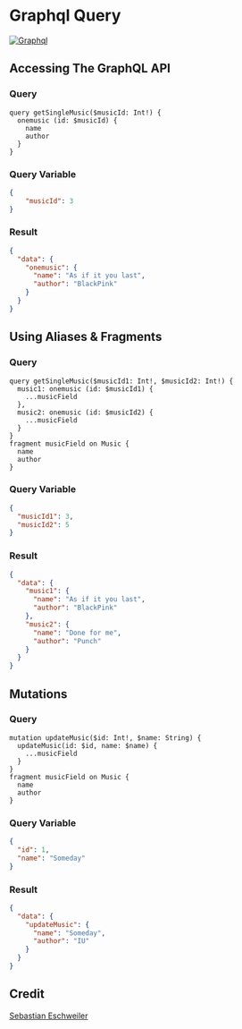 # Graphql Query
[![Graphql](https://graphql.org/img/logo.svg)](https://graphql.org/)

## Accessing The GraphQL API
### Query
```
query getSingleMusic($musicId: Int!) {
  onemusic (id: $musicId) {
    name
    author
  }
}
```
### Query Variable
```json
{
	"musicId": 3
}
```
### Result
```json
{
  "data": {
    "onemusic": {
      "name": "As if it you last",
      "author": "BlackPink"
    }
  }
}
```
## Using Aliases & Fragments
### Query
```
query getSingleMusic($musicId1: Int!, $musicId2: Int!) {
  music1: onemusic (id: $musicId1) {
    ...musicField
  },
  music2: onemusic (id: $musicId2) {
    ...musicField
  }
}
fragment musicField on Music {
  name
  author
}
```
### Query Variable
```json
{
  "musicId1": 3,
  "musicId2": 5
}
```
### Result
```json
{
  "data": {
    "music1": {
      "name": "As if it you last",
      "author": "BlackPink"
    },
    "music2": {
      "name": "Done for me",
      "author": "Punch"
    }
  }
}
```

## Mutations
### Query
```
mutation updateMusic($id: Int!, $name: String) {
  updateMusic(id: $id, name: $name) {
    ...musicField
  }
}
fragment musicField on Music {
  name
  author
}
```

### Query Variable
```json
{
  "id": 1,
  "name": "Someday"
}
```

### Result
```json
{
  "data": {
    "updateMusic": {
      "name": "Someday",
      "author": "IU"
    }
  }
}
```

## Credit
[Sebastian Eschweiler](https://medium.com/codingthesmartway-com-blog/creating-a-graphql-server-with-node-js-and-express-f6dddc5320e1)


